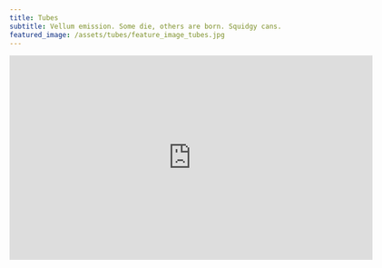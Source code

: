 ```yaml
---
title: Tubes
subtitle: Vellum emission. Some die, others are born. Squidgy cans.
featured_image: /assets/tubes/feature_image_tubes.jpg
---
```


<div class="content-wrap video-wrap">
	<div class="video">
		<iframe src="https://player.vimeo.com/video/1030184473?title=0&amp;byline=0&amp;portrait=0&amp;badge=0&amp;autopause=0&amp;player_id=0&amp;app_id=58479" width="640" height="360" frameborder="0" webkitallowfullscreen mozallowfullscreen allowfullscreen></iframe>
	</div>
</div>